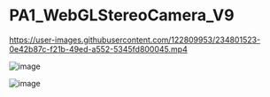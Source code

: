 # PA1_WebGLStereoCamera_V9



https://user-images.githubusercontent.com/122809953/234801523-0e42b87c-f21b-49ed-a552-5345fd800045.mp4

![image](https://user-images.githubusercontent.com/122809953/234801565-f3b025cf-163c-4515-b261-f655c67efbd1.png)

![image](https://user-images.githubusercontent.com/122809953/234801591-594fe902-1240-4f96-ab35-90a7c9f73751.png)
